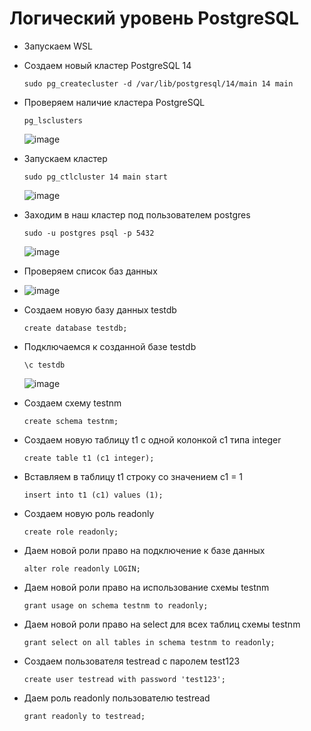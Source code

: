 
# Логический уровень PostgreSQL
* Запускаем WSL
* Создаем новый кластер PostgreSQL 14
  ```
  sudo pg_createcluster -d /var/lib/postgresql/14/main 14 main
  ```
* Проверяем наличие кластера PostgreSQL
  ```
  pg_lsclusters
  ```
  ![image](https://github.com/user-attachments/assets/fd4d1ef2-95b9-4f3f-b870-a6df46b3d9ec)

* Запускаем кластер
  ```
  sudo pg_ctlcluster 14 main start
  ```
  ![image](https://github.com/user-attachments/assets/15ce4ae5-a822-418f-a62d-1fefdb75845d)
* Заходим в наш кластер под пользователем postgres
  ```
  sudo -u postgres psql -p 5432
  ```
  ![image](https://github.com/user-attachments/assets/3a6b70cd-d332-4ac5-8b62-69c4483848fc)
* Проверяем список баз данных
* 
  ![image](https://github.com/user-attachments/assets/50ef9fa1-8dd5-411a-b4a6-46a88a1bf2d6)
* Создаем новую базу данных testdb
  ```
  create database testdb;
  ```
* Подключаемся к созданной базе testdb
  ```
  \c testdb
  ```
  ![image](https://github.com/user-attachments/assets/422c22c7-0b87-49b4-b18b-2142662de940)
* Создаем схему testnm
  ```
  create schema testnm;
  ```
* Создаем новую таблицу t1 с одной колонкой c1 типа integer
  ```
  create table t1 (c1 integer);
  ```
* Вставляем в таблицу t1 строку со значением c1 = 1
  ```
  insert into t1 (c1) values (1);
  ```
* Создаем новую роль readonly
  ```
  create role readonly;
  ```
* Даем новой роли право на подключение к базе данных
  ```
  alter role readonly LOGIN;
  ```
* Даем новой роли право на использование схемы testnm
  ```
  grant usage on schema testnm to readonly;
  ```
* Даем новой роли право на select для всех таблиц схемы testnm
  ```
  grant select on all tables in schema testnm to readonly;
  ```
* Создаем пользователя testread с паролем test123
  ```
  create user testread with password 'test123';
  ```
* Даем роль readonly пользователю testread
  ```
  grant readonly to testread;
  ```
